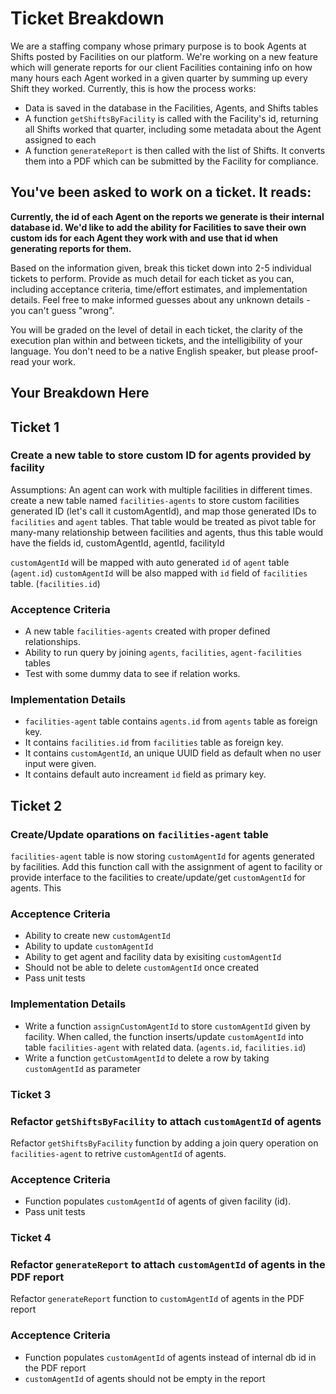 # Ticket Breakdown
We are a staffing company whose primary purpose is to book Agents at Shifts posted by Facilities on our platform. We're working on a new feature which will generate reports for our client Facilities containing info on how many hours each Agent worked in a given quarter by summing up every Shift they worked. Currently, this is how the process works:

- Data is saved in the database in the Facilities, Agents, and Shifts tables
- A function `getShiftsByFacility` is called with the Facility's id, returning all Shifts worked that quarter, including some metadata about the Agent assigned to each
- A function `generateReport` is then called with the list of Shifts. It converts them into a PDF which can be submitted by the Facility for compliance.

## You've been asked to work on a ticket. It reads:

**Currently, the id of each Agent on the reports we generate is their internal database id. We'd like to add the ability for Facilities to save their own custom ids for each Agent they work with and use that id when generating reports for them.**


Based on the information given, break this ticket down into 2-5 individual tickets to perform. Provide as much detail for each ticket as you can, including acceptance criteria, time/effort estimates, and implementation details. Feel free to make informed guesses about any unknown details - you can't guess "wrong".


You will be graded on the level of detail in each ticket, the clarity of the execution plan within and between tickets, and the intelligibility of your language. You don't need to be a native English speaker, but please proof-read your work.

## Your Breakdown Here

## Ticket 1
### Create a new table to store custom ID for agents provided by facility

Assumptions: An agent can work with multiple facilities in different times.
create a new table named `facilities-agents` to store custom facilities generated ID (let's call it customAgentId), and map those generated IDs to `facilities` and `agent` tables. That table would be treated as pivot table for many-many relationship between facilities and agents, thus this table would have the fields id, customAgentId, agentId, facilityId 

`customAgentId` will be mapped with auto generated `id` of `agent` table (`agent.id`)
`customAgentId` will be also mapped with `id` field of `facilities` table. (`facilities.id`) 

### Acceptence Criteria
- A new table `facilities-agents` created with proper defined relationships.
- Ability to run query by joining `agents`, `facilities`, `agent-facilities` tables
- Test with some dummy data to see if relation works.

### Implementation Details
- `facilities-agent` table contains `agents.id` from `agents` table as foreign key. 
- It contains `facilities.id` from `facilities` table as foreign key.
- It contains `customAgentId`, an unique UUID field as default when no user input were given.
- It contains default auto increament `id` field as primary key.


## Ticket 2
### Create/Update oparations on `facilities-agent` table

`facilities-agent` table is now storing `customAgentId` for agents generated by facilities. Add this function call with the assignment of agent to facility or provide interface to the facilities to create/update/get `customAgentId` for agents. This 

### Acceptence Criteria
- Ability to create new `customAgentId`
- Ability to update `customAgentId`
- Ability to get agent and facility data by exisiting `customAgentId`
- Should not be able to delete `customAgentId` once created
- Pass unit tests

### Implementation Details
- Write a function `assignCustomAgentId` to store `customAgentId` given by facility. When called, the function inserts/update `customAgentId` into table `facilities-agent` with related data. (`agents.id`, `facilities.id`)
- Write a function `getCustomAgentId` to delete a row by taking `customAgentId` as parameter



### Ticket 3
### Refactor `getShiftsByFacility` to attach `customAgentId` of agents

Refactor `getShiftsByFacility` function by adding a join query operation on `facilities-agent` to retrive `customAgentId` of agents.

### Acceptence Criteria
- Function populates `customAgentId` of agents of given facility (id).
- Pass unit tests


### Ticket 4
### Refactor `generateReport` to attach `customAgentId` of agents in the PDF report

Refactor `generateReport` function to `customAgentId` of agents in the PDF report

### Acceptence Criteria
- Function populates `customAgentId` of agents instead of internal db id in the PDF report
- `customAgentId` of agents should not be empty in the report